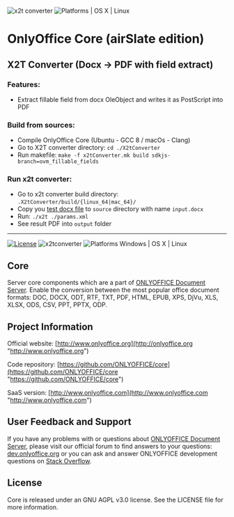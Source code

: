 ![x2t converter](https://github.com/airslateinc/onlyoffice-core/workflows/X2T/badge.svg)
![Platforms | OS X | Linux](https://img.shields.io/badge/Platforms-%20OS%20X%20%7C%20Linux%20-lightgray.svg?style=flat)

# OnlyOffice Core (airSlate edition)

## X2T Converter (Docx -> PDF with field extract)

### Features:

- Extract fillable field from docx OleObject and writes it as PostScript into PDF

### Build from sources:

- Compile OnlyOffice Core (Ubuntu - GCC 8 / macOs - Clang)
- Go to X2T converter directory: `cd ./X2tConverter`
- Run makefile: `make -f x2tConverter.mk build sdkjs-branch=ovm_fillable_fields`

### Run x2t converter:

- Go to x2t converter build directory: `.X2tConverter/build/{linux_64|mac_64}/`
- Copy you [test docx file][docx_demo_link] to `source` directory with name `input.docx`
- Run: `./x2t ./params.xml`
- See result PDF into `output` folder

[docx_demo_link]: https://artifactory.infrateam.xyz/onlyoffice-core/core/test_documents/docxFields.docx

---

[![License](https://img.shields.io/badge/License-GNU%20AGPL%20V3-green.svg?style=flat)](https://www.gnu.org/licenses/agpl-3.0.en.html)     ![x2tconverter](https://img.shields.io/badge/x2tconverter-v2.0.2.376-blue.svg?style=flat) ![Platforms Windows | OS X | Linux](https://img.shields.io/badge/Platforms-Windows%20%7C%20OS%20X%20%7C%20Linux%20-lightgray.svg?style=flat)

## Core
Server core components which are a part of [ONLYOFFICE Document Server][2]. Enable the conversion between the most popular office document formats: DOC, DOCX, ODT, RTF, TXT, PDF, HTML, EPUB, XPS, DjVu, XLS, XLSX, ODS, CSV, PPT, PPTX, ODP.

## Project Information

Official website: [http://www.onlyoffice.org](http://onlyoffice.org "http://www.onlyoffice.org")

Code repository: [https://github.com/ONLYOFFICE/core](https://github.com/ONLYOFFICE/сore "https://github.com/ONLYOFFICE/core")

SaaS version: [http://www.onlyoffice.com](http://www.onlyoffice.com "http://www.onlyoffice.com")

## User Feedback and Support

If you have any problems with or questions about [ONLYOFFICE Document Server][2], please visit our official forum to find answers to your questions: [dev.onlyoffice.org][1] or you can ask and answer ONLYOFFICE development questions on [Stack Overflow][3].

  [1]: http://dev.onlyoffice.org
  [2]: https://github.com/ONLYOFFICE/DocumentServer
  [3]: http://stackoverflow.com/questions/tagged/onlyoffice
  
## License

Core is released under an GNU AGPL v3.0 license. See the LICENSE file for more information.
